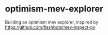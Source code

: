 # optimism-mev-explorer

Building an optimism mev explorer, inspired by https://github.com/flashbots/mev-inspect-py